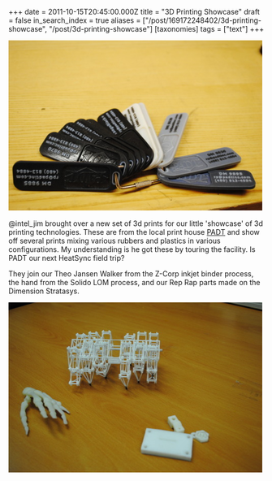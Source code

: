 +++
date = 2011-10-15T20:45:00.000Z
title = "3D Printing Showcase"
draft = false
in_search_index = true
aliases = ["/post/169172248402/3d-printing-showcase", "/post/3d-printing-showcase"]
[taxonomies]
tags = ["text"]
+++

![image](/images/tumblr_inline_p1uz7ny1qu1rp3p4d_540.jpg)

@intel_jim brought over a new set of 3d prints for our little 'showcase' of 3d printing technologies. These are from the local print house [PADT](http://www.padtinc.com/ "PADT") and show off several prints mixing various rubbers and plastics in various configurations. My understanding is he got these by touring the facility. Is PADT our next HeatSync field trip?

They join our Theo Jansen Walker from the Z-Corp inkjet binder process, the hand from the Solido LOM process, and our Rep Rap parts made on the Dimension Stratasys.

![image](/images/tumblr_inline_p1uz810SZe1rp3p4d_540.jpg)
